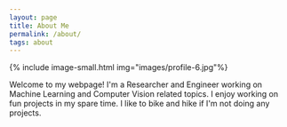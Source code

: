 ```yaml
---
layout: page
title: About Me
permalink: /about/
tags: about
---
```


{% include image-small.html img="images/profile-6.jpg"%}

Welcome to my webpage! I'm a Researcher and Engineer working on Machine Learning and Computer Vision related topics. I enjoy working on fun projects in my spare time. I like to bike and hike if I'm not doing any projects.
